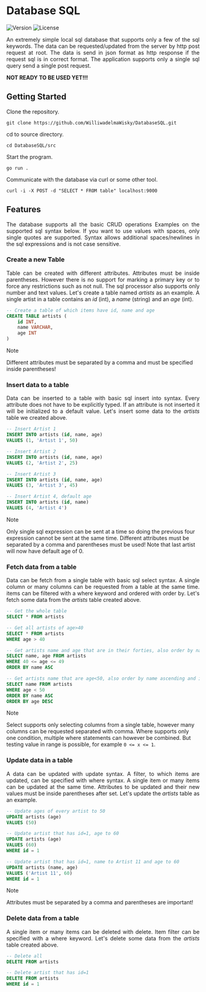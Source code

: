 # Database SQL
![Version](https://img.shields.io/badge/go-1.21+-blue.svg?style=flat)
![License](https://img.shields.io/badge/license-MIT-green.svg?style=flat)

<p align="justify">
    An extremely simple local sql database that supports only a few of the sql keywords. The data can be requested/updated from the server by http post request at root. The data is send in json format as http response if the request sql is in correct format. The application supports only a single sql query send a single post request.
</p>

**NOT READY TO BE USED YET!!!**

## Getting Started
Clone the repository.

```
git clone https://github.com/WilliwadelmaWisky/DatabaseSQL.git
```

cd to source directory.

```
cd DatabaseSQL/src
```

Start the program.

```
go run .
```

Communicate with the database via curl or some other tool.

```
curl -i -X POST -d "SELECT * FROM table" localhost:9000
```

## Features
<p align="justify">
    The database supports all the basic CRUD operations Examples on the supported sql syntax below. If you want to use values with spaces, only single quotes are supported. Syntax allows additional spaces/newlines in the sql expressions and is not case sensitive.
</p>

### Create a new Table

<p align="justify">
    Table can be created with different attributes. Attributes must be inside parentheses. However there is no support for marking a primary key or to force any restrictions such as not null. The sql processor also supports only number and text values. Let's create a table named <i>artists</i> as an example. A single artist in a table contains an <i>id</i> (int), a <i>name</i> (string) and an <i>age</i> (int).
</p>

```sql
-- Create a table of which items have id, name and age
CREATE TABLE artists (
    id INT,
    name VARCHAR,
    age INT
)
```

> [!NOTE]
> Different attributes must be separated by a comma and must be specified inside parentheses!

### Insert data to a table

<p align="justify">
    Data can be inserted to a table with basic sql insert into syntax. Every attribute does not have to be explicitly typed. If an attribute is not inserted it will be initialized to a default value. Let's insert some data to the <i>artists</i> table we created above.
</p>

```sql
-- Insert Artist 1
INSERT INTO artists (id, name, age) 
VALUES (1, 'Artist 1', 50)

-- Insert Artist 2
INSERT INTO artists (id, name, age) 
VALUES (2, 'Artist 2', 25)

-- Insert Artist 3
INSERT INTO artists (id, name, age) 
VALUES (3, 'Artist 3', 45)

-- Insert Artist 4, default age
INSERT INTO artists (id, name) 
VALUES (4, 'Artist 4')
```

> [!NOTE]
> Only single sql expression can be sent at a time so doing the previous four expression cannot be sent at the same time. Different attributes must be separated by a comma and parentheses must be used! Note that last artist will now have default age of 0.

### Fetch data from a table

<p align="justify">
    Data can be fetch from a single table with basic sql select syntax. A single column or many columns can be requested from a table at the same time. items can be filtered with a where keyword and ordered with order by. Let's fetch some data from the <i>artists</i> table created above.
</p>

```sql
-- Get the whole table
SELECT * FROM artists

-- Get all artists of age>40
SELECT * FROM artists
WHERE age > 40

-- Get artists name and age that are in their forties, also order by name ascending
SELECT name, age FROM artists
WHERE 40 <= age <= 49
ORDER BY name ASC

-- Get artists name that are age<50, also order by name ascending and if same name then order by age descending
SELECT name FROM artists
WHERE age < 50
ORDER BY name ASC
ORDER BY age DESC
```

> [!NOTE]
> Select supports only selecting columns from a single table, however many columns can be requested separated with comma. Where supports only one condition, multiple where statements can however be combined. But testing value in range is possible, for example `0 <= x <= 1`. 

### Update data in a table

<p align="justify">
    A data can be updated with update syntax. A filter, to which items are updated, can be specified with where syntax. A single item or many items can be updated at the same time. Attributes to be updated and their new values must be inside parentheses after set. Let's update the <i>artists</i> table as an example.
</p>

```sql
-- Update ages of every artist to 50
UPDATE artists (age)
VALUES (50)

-- Update artist that has id=1, age to 60
UPDATE artists (age)
VALUES (60)
WHERE id = 1

-- Update artist that has id=1, name to Artist 11 and age to 60
UPDATE artists (name, age)
VALUES ('Artist 11', 60)
WHERE id = 1
```

> [!NOTE]
> Attributes must be separated by a comma and parentheses are important!

### Delete data from a table

<p align="justify">
    A single item or many items can be deleted with delete. Item filter can be specified with a where keyword. Let's delete some data from the <i>artists</i> table created above.
</p>

```sql
-- Delete all
DELETE FROM artists

-- Delete artist that has id=1
DELETE FROM artists
WHERE id = 1
```

